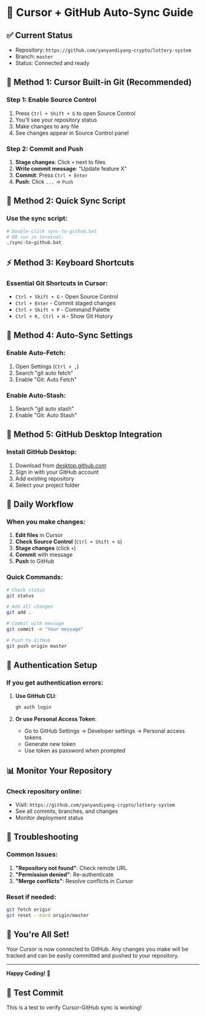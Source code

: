 # 🔗 Cursor + GitHub Auto-Sync Guide

## ✅ **Current Status**
- Repository: `https://github.com/yanyandiyang-crypto/lottery-system`
- Branch: `master`
- Status: Connected and ready

## 🚀 **Method 1: Cursor Built-in Git (Recommended)**

### **Step 1: Enable Source Control**
1. Press `Ctrl + Shift + G` to open Source Control
2. You'll see your repository status
3. Make changes to any file
4. See changes appear in Source Control panel

### **Step 2: Commit and Push**
1. **Stage changes**: Click `+` next to files
2. **Write commit message**: "Update feature X"
3. **Commit**: Press `Ctrl + Enter`
4. **Push**: Click `...` → `Push`

## 🔄 **Method 2: Quick Sync Script**

### **Use the sync script:**
```bash
# Double-click sync-to-github.bat
# OR run in terminal:
./sync-to-github.bat
```

## ⚡ **Method 3: Keyboard Shortcuts**

### **Essential Git Shortcuts in Cursor:**
- `Ctrl + Shift + G` - Open Source Control
- `Ctrl + Enter` - Commit staged changes
- `Ctrl + Shift + P` - Command Palette
- `Ctrl + K, Ctrl + H` - Show Git History

## 🔧 **Method 4: Auto-Sync Settings**

### **Enable Auto-Fetch:**
1. Open Settings (`Ctrl + ,`)
2. Search "git auto fetch"
3. Enable "Git: Auto Fetch"

### **Enable Auto-Stash:**
1. Search "git auto stash"
2. Enable "Git: Auto Stash"

## 📱 **Method 5: GitHub Desktop Integration**

### **Install GitHub Desktop:**
1. Download from [desktop.github.com](https://desktop.github.com)
2. Sign in with your GitHub account
3. Add existing repository
4. Select your project folder

## 🎯 **Daily Workflow**

### **When you make changes:**
1. **Edit files** in Cursor
2. **Check Source Control** (`Ctrl + Shift + G`)
3. **Stage changes** (click `+`)
4. **Commit** with message
5. **Push** to GitHub

### **Quick Commands:**
```bash
# Check status
git status

# Add all changes
git add .

# Commit with message
git commit -m "Your message"

# Push to GitHub
git push origin master
```

## 🔐 **Authentication Setup**

### **If you get authentication errors:**
1. **Use GitHub CLI**:
   ```bash
   gh auth login
   ```

2. **Or use Personal Access Token**:
   - Go to GitHub Settings → Developer settings → Personal access tokens
   - Generate new token
   - Use token as password when prompted

## 📊 **Monitor Your Repository**

### **Check repository online:**
- Visit: `https://github.com/yanyandiyang-crypto/lottery-system`
- See all commits, branches, and changes
- Monitor deployment status

## 🚨 **Troubleshooting**

### **Common Issues:**
1. **"Repository not found"**: Check remote URL
2. **"Permission denied"**: Re-authenticate
3. **"Merge conflicts"**: Resolve conflicts in Cursor

### **Reset if needed:**
```bash
git fetch origin
git reset --hard origin/master
```

## 🎉 **You're All Set!**

Your Cursor is now connected to GitHub. Any changes you make will be tracked and can be easily committed and pushed to your repository.

---
**Happy Coding!** 🚀

## 📝 **Test Commit**
This is a test to verify Cursor-GitHub sync is working!
